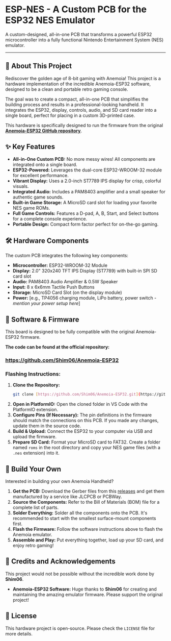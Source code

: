 # ESP-NES - A Custom PCB for the ESP32 NES Emulator


A custom-designed, all-in-one PCB that transforms a powerful ESP32 microcontroller into a fully functional Nintendo Entertainment System (NES) emulator.

---

## 📖 About This Project

Rediscover the golden age of 8-bit gaming with Anemoia! This project is a hardware implementation of the incredible Anemoia-ESP32 software, designed to be a clean and portable retro gaming console.

The goal was to create a compact, all-in-one PCB that simplifies the building process and results in a professional-looking handheld. It integrates the ESP32, display, controls, audio, and SD card reader into a single board, perfect for placing in a custom 3D-printed case.

This hardware is specifically designed to run the firmware from the original **[Anemoia-ESP32 GitHub repository](https://github.com/Shim06/Anemoia-ESP32)**.

## ✨ Key Features

* **All-in-One Custom PCB:** No more messy wires! All components are integrated onto a single board.
* **ESP32-Powered:** Leverages the dual-core ESP32-WROOM-32 module for excellent performance.
* **Vibrant Display:** Uses a 2.0-inch ST7789 IPS display for crisp, colorful visuals.
* **Integrated Audio:** Includes a PAM8403 amplifier and a small speaker for authentic game sounds.
* **Built-in Game Storage:** A MicroSD card slot for loading your favorite NES game ROMs.
* **Full Game Controls:** Features a D-pad, A, B, Start, and Select buttons for a complete console experience.
* **Portable Design:** Compact form factor perfect for on-the-go gaming.

## 🛠️ Hardware Components

The custom PCB integrates the following key components:

* **Microcontroller:** ESP32-WROOM-32 Module
* **Display:** 2.0" 320x240 TFT IPS Display (ST7789) with built-in SPI SD card slot
* **Audio:** PAM8403 Audio Amplifier & 0.5W Speaker
* **Input:** 8 x 6x6mm Tactile Push Buttons
* **Storage:** MicroSD Card Slot (on the display module)
* **Power:** [e.g., TP4056 charging module, LiPo battery, power switch - *mention your power setup here*]

## 💾 Software & Firmware

This board is designed to be fully compatible with the original Anemoia-ESP32 firmware.

**The code can be found at the official repository:**
### **https://github.com/Shim06/Anemoia-ESP32**

### Flashing Instructions:

1.  **Clone the Repository:**
    ```bash
    git clone [https://github.com/Shim06/Anemoia-ESP32.git](https://github.com/Shim06/Anemoia-ESP32.git)
    ```
2.  **Open in PlatformIO:** Open the cloned folder in VS Code with the PlatformIO extension.
3.  **Configure Pins (If Necessary):** The pin definitions in the firmware should match the connections on this PCB. If you made any changes, update them in the source code.
4.  **Build & Upload:** Connect the ESP32 to your computer via USB and upload the firmware.
5.  **Prepare SD Card:** Format your MicroSD card to FAT32. Create a folder named `roms` in the root directory and copy your NES game files (with a `.nes` extension) into it.

## 🚀 Build Your Own

Interested in building your own Anemoia Handheld?

1.  **Get the PCB:** Download the Gerber files from this [releases](https://github.com/KrishP08/ESp-NES/releases) and get them manufactured by a service like JLCPCB or PCBWay.
2.  **Source the Components:** Refer to the Bill of Materials (BOM) file for a complete list of parts.
3.  **Solder Everything:** Solder all the components onto the PCB. It's recommended to start with the smallest surface-mount components first.
4.  **Flash the Firmware:** Follow the software instructions above to flash the Anemoia emulator.
5.  **Assemble and Play:** Put everything together, load up your SD card, and enjoy retro gaming!

## 🙏 Credits and Acknowledgements

This project would not be possible without the incredible work done by **Shim06**.

* **Anemoia-ESP32 Software:** Huge thanks to **Shim06** for creating and maintaining the amazing emulator firmware. Please support the original project!

## 📜 License

This hardware project is open-source. Please check the `LICENSE` file for more details.
